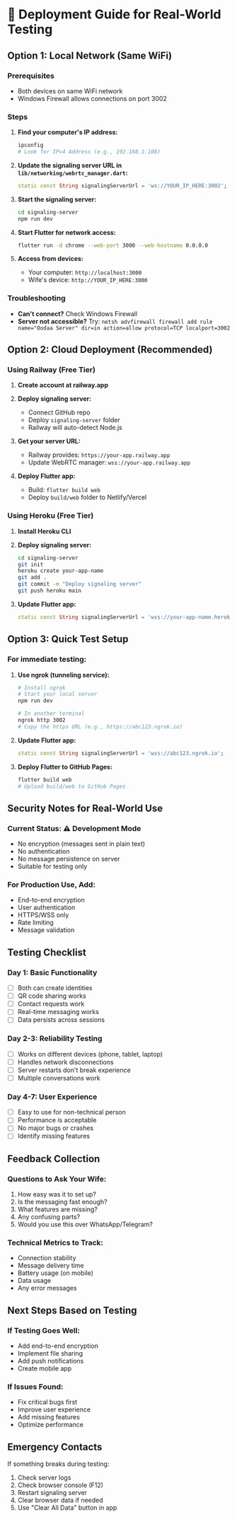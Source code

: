 # 🚀 Deployment Guide for Real-World Testing

## Option 1: Local Network (Same WiFi)

### Prerequisites
- Both devices on same WiFi network
- Windows Firewall allows connections on port 3002

### Steps
1. **Find your computer's IP address:**
   ```bash
   ipconfig
   # Look for IPv4 Address (e.g., 192.168.1.100)
   ```

2. **Update the signaling server URL in `lib/networking/webrtc_manager.dart`:**
   ```dart
   static const String signalingServerUrl = 'ws://YOUR_IP_HERE:3002';
   ```

3. **Start the signaling server:**
   ```bash
   cd signaling-server
   npm run dev
   ```

4. **Start Flutter for network access:**
   ```bash
   flutter run -d chrome --web-port 3000 --web-hostname 0.0.0.0
   ```

5. **Access from devices:**
   - Your computer: `http://localhost:3000`
   - Wife's device: `http://YOUR_IP_HERE:3000`

### Troubleshooting
- **Can't connect?** Check Windows Firewall
- **Server not accessible?** Try: `netsh advfirewall firewall add rule name="Oodaa Server" dir=in action=allow protocol=TCP localport=3002`

## Option 2: Cloud Deployment (Recommended)

### Using Railway (Free Tier)

1. **Create account at railway.app**

2. **Deploy signaling server:**
   - Connect GitHub repo
   - Deploy `signaling-server` folder
   - Railway will auto-detect Node.js

3. **Get your server URL:**
   - Railway provides: `https://your-app.railway.app`
   - Update WebRTC manager: `wss://your-app.railway.app`

4. **Deploy Flutter app:**
   - Build: `flutter build web`
   - Deploy `build/web` folder to Netlify/Vercel

### Using Heroku (Free Tier)

1. **Install Heroku CLI**

2. **Deploy signaling server:**
   ```bash
   cd signaling-server
   git init
   heroku create your-app-name
   git add .
   git commit -m "Deploy signaling server"
   git push heroku main
   ```

3. **Update Flutter app:**
   ```dart
   static const String signalingServerUrl = 'wss://your-app-name.herokuapp.com';
   ```

## Option 3: Quick Test Setup

### For immediate testing:

1. **Use ngrok (tunneling service):**
   ```bash
   # Install ngrok
   # Start your local server
   npm run dev
   
   # In another terminal
   ngrok http 3002
   # Copy the https URL (e.g., https://abc123.ngrok.io)
   ```

2. **Update Flutter app:**
   ```dart
   static const String signalingServerUrl = 'wss://abc123.ngrok.io';
   ```

3. **Deploy Flutter to GitHub Pages:**
   ```bash
   flutter build web
   # Upload build/web to GitHub Pages
   ```

## Security Notes for Real-World Use

### Current Status: ⚠️ Development Mode
- No encryption (messages sent in plain text)
- No authentication
- No message persistence on server
- Suitable for testing only

### For Production Use, Add:
- End-to-end encryption
- User authentication
- HTTPS/WSS only
- Rate limiting
- Message validation

## Testing Checklist

### Day 1: Basic Functionality
- [ ] Both can create identities
- [ ] QR code sharing works
- [ ] Contact requests work
- [ ] Real-time messaging works
- [ ] Data persists across sessions

### Day 2-3: Reliability Testing
- [ ] Works on different devices (phone, tablet, laptop)
- [ ] Handles network disconnections
- [ ] Server restarts don't break experience
- [ ] Multiple conversations work

### Day 4-7: User Experience
- [ ] Easy to use for non-technical person
- [ ] Performance is acceptable
- [ ] No major bugs or crashes
- [ ] Identify missing features

## Feedback Collection

### Questions to Ask Your Wife:
1. How easy was it to set up?
2. Is the messaging fast enough?
3. What features are missing?
4. Any confusing parts?
5. Would you use this over WhatsApp/Telegram?

### Technical Metrics to Track:
- Connection stability
- Message delivery time
- Battery usage (on mobile)
- Data usage
- Any error messages

## Next Steps Based on Testing

### If Testing Goes Well:
- Add end-to-end encryption
- Implement file sharing
- Add push notifications
- Create mobile app

### If Issues Found:
- Fix critical bugs first
- Improve user experience
- Add missing features
- Optimize performance

## Emergency Contacts

If something breaks during testing:
1. Check server logs
2. Check browser console (F12)
3. Restart signaling server
4. Clear browser data if needed
5. Use "Clear All Data" button in app
